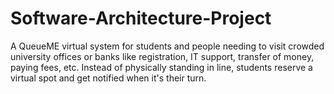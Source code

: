 # Software-Architecture-Project
A QueueME virtual system for students and people needing to visit crowded university offices or banks like registration, IT support, transfer of money, paying fees, etc.
Instead of physically standing in line, students reserve a virtual spot and get notified when it's their turn.
